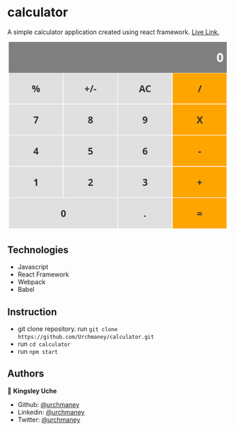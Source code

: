 # calculator
A simple calculator application created using react framework.
[Live Link.](https://calculator-inc-app.herokuapp.com)

<a href="https://calculator-inc-app.herokuapp.com"><img src="public/screen-shot.png" width="500" /> </a>
## Technologies
- Javascript
- React Framework
- Webpack
- Babel

## Instruction
- git clone repository. run  `git clone https://github.com/Urchmaney/calculator.git`
- run `cd calculator`
- run  `npm start`

## Authors
👤 **Kingsley Uche**

- Github: [@urchmaney](https://github.com/Urchmaney)
- Linkedin: [@urchmaney](https://www.linkedin.com/in/kingsley-uche/)
- Twitter: [@urchmaney](https://twitter.com/kingsleyunegbu)
